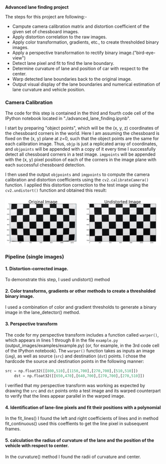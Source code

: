 
**Advanced lane finding project**

The steps for this project are following:-

* Campute camera calibration matrix and distortion coefficient of the given set of chessboard images.
* Apply distortion correlation to the raw images.
* Apply color transformation, gradients, etc., to create thresholded binary images.
* Apply a perspective transformation to rectify binary image.("bird-eye-view")
* Detect lane pixel and fit to find the lane boundary.
* Determine curvature of lane and position of car with respect to the center.
* Warp detected lane boundaries back to the original image.
* Output visual display of the lane boundaries and numerical estimation of lane curvature and vehicle position.


[//]: # (Image References)

[image1]: ./examples/undistort_output.png "Undistorted"
[image2]: ./test_images/test1.jpg "Road Transformed"
[image3]: ./examples/binary_combo_example.jpg "Binary Example"
[image4]: ./examples/warped_straight_lines.jpg "Warp Example"
[image5]: ./examples/color_fit_lines.jpg "Fit Visual"
[image6]: ./examples/example_output.jpg "Output"
[video1]: ./project_video.mp4 "Video"


### Camera Calibration

The code for this step is contained in the third and fourth code cell of the IPython notebook located in "./advanced_lane_finding.ipynb".  

I start by preparing "object points", which will be the (x, y, z) coordinates of the chessboard corners in the world. Here I am assuming the chessboard is fixed on the (x, y) plane at z=0, such that the object points are the same for each calibration image.  Thus, `objp` is just a replicated array of coordinates, and `objpoints` will be appended with a copy of it every time I successfully detect all chessboard corners in a test image.  `imgpoints` will be appended with the (x, y) pixel position of each of the corners in the image plane with each successful chessboard detection.  

I then used the output `objpoints` and `imgpoints` to compute the camera calibration and distortion coefficients using the `cv2.calibrateCamera()` function.  I applied this distortion correction to the test image using the `cv2.undistort()` function and obtained this result: 

![alt text][image1]

### Pipeline (single images)

#### 1. Distortion-corrected image.

To demonstrate this step, I used undistort() method

#### 2. Color transforms, gradients or other methods to create a thresholded binary image.

I used a combination of color and gradient thresholds to generate a binary image in the lane_detector() method.

#### 3. Perspective transform

The code for my perspective transform includes a function called `warper()`, which appears in lines 1 through 8 in the file `example.py` (output_images/examples/example.py) (or, for example, in the 3rd code cell of the IPython notebook).  The `warper()` function takes as inputs an image (`img`), as well as source (`src`) and destination (`dst`) points.  I chose the hardcode the source and destination points in the following manner:

```python
src = np.float32([[800,510],[1150,700],[270,700],[510,510]])
    dst = np.float32([[650,470],[640,700],[270,700],[270,510]])
```


I verified that my perspective transform was working as expected by drawing the `src` and `dst` points onto a test image and its warped counterpart to verify that the lines appear parallel in the warped image.


#### 4. Identification of lane-line pixels and fit their positions with a polynomial

In the fit_lines() I found the left and right coefficients of lines and in method fit_continuous() used this coeffients to get the line pixel in subsequent frames.


#### 5. calculation the radius of curvature of the lane and the position of the vehicle with respect to center.

In the curvature() method I found the radii of curvature and center.
